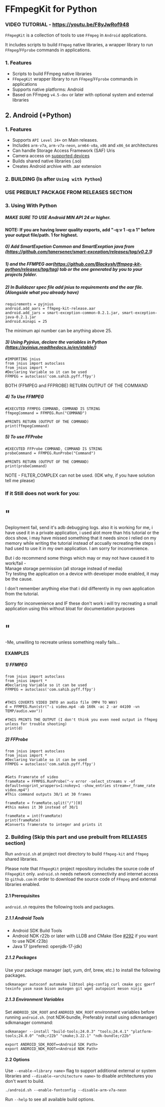 

# FFmpegKit for Python
### VIDEO TUTORIAL - https://youtu.be/F8yJwRof948      
`FFmpegKit` is a collection of tools to use `FFmpeg` in `Android` applications.

It includes scripts to build `FFmpeg` native libraries, a wrapper library to run `FFmpeg`/`FFprobe` commands in
applications.




### 1. Features
- Scripts to build FFmpeg native libraries
- `FFmpegKit` wrapper library to run `FFmpeg`/`FFprobe` commands in applications
- Supports native platforms: Android
- Based on FFmpeg `v4.5-dev` or later with optional system and external libraries


## 2. Android (+Python)

### 1. Features
- Supports `API Level 24+` on Main releases.
- Includes `arm-v7a`, `arm-v7a-neon`, `arm64-v8a`, `x86` and `x86_64` architectures
- Can handle Storage Access Framework (SAF) Uris
- Camera access on [supported devices](https://developer.android.com/ndk/guides/stable_apis#camera)
- Builds shared native libraries (.so)
- Creates Android archive with .aar extension

### 2. BUILDING (Is after `Using with Python`)                                                         
### USE PREBUILT PACKAGE FROM RELEASES SECTION      

### 3. Using With Python
      
      
      
##### MAKE SURE TO USE Android MIN API 24 or higher. 
    
        
#### NOTE: If you are having lower quality exports, add "-q:v 1 -q:a 1" before your output file/path. 1 for highest.  
##### 0)   Add SmartExpetion Common and SmartExeption java from (https://github.com/tanersener/smart-exception/releases/tag/v0.2.1) 
##### 1)   and the FFMPEG aar(https://github.com/Blackysh/ffmpeg-kit-python/releases/tag/tag) tab or the one generated by you to your projects folder.    
##### 2)   In Buildozer spec file add jnius to requirements and the aar file. (Alongside what you already have)
```
requirements = pyjnius
android.add_aars = ffmpeg-kit-release.aar
android.add_jars = smart-exception-common-0.2.1.jar, smart-exception-java-0.2.1.jar
android.minapi = 25
```      
The minimum api number can be anything above 25.    

##### 3)   Using Pyjnius, declare the variables in Python (https://pyjnius.readthedocs.io/en/stable/)
```
#IMPORTING jnius
from jnius import autoclass
from jnius import * 
#Declaring Variable so it can be used
FFMPEG = autoclass('com.sahib.pyff.ffpy')
```

BOTH (FFMPEG and FFPROBE) RETURN OUTPUT OF THE COMMAND         
##### 4) To Use FFMPEG 
```
#EXECUTED FFMPEG COMMAND, COMMAND IS STRING
ffmpegCommand = FFMPEG.Run("COMMAND")

#PRINTS RETURN (OUTPUT OF THE COMMAND)
print(ffmpegCommand)
```

##### 5) To use FFProbe
```
#EXECUTED FFProbe COMMAND, COMMAND IS STRING
probeCommand = FFMPEG.RunProbe("Command")

#PRINTS RETURN (OUTPUT OF THE COMMAND)
print(probeCommand)

```
NOTE - FILTER_COMPLEX can not be used. (IDK why, if you have solution tell me please)      

### If it Still does not work for you:    
# " 
Deployment fail, send it's adb debugging logs. also it is working for me, i have used it in a private application, i used alot more than htis tutorial or the docs show, i may have missed something that it needs since i relied on my memory while writing the tutorial instead of accually recreating the steps i had used to use it in my own application. I am sorry for inconvenience.     

But i do recommend some things which may or may not have caused it to work/fail -    
Manage storage permission (all storage instead of media)    
Try testing the application on a device with developer mode enabled, it may be the cause.    

I don't remember anything else that i did differently in my  own application from the tutorial.      

Sorry for inconvenience and IF these don't work i will try recreating a small application using this without bloat for documentation purposes
# "     
-Me, unwilling to recreate unless something really fails...       


#### EXAMPLES      
##### 1) FFMPEG     
```
from jnius import autoclass
from jnius import * 
#Declaring Variable so it can be used
FFMPEG = autoclass('com.sahib.pyff.ffpy')


#THIS COVERTS VIDEO INTO an audio file (MP4 TO WAV)
d = FFMPEG.Run(str("-i video.mp4 -ab 160k -ac 2 -ar 44100 -vn TEMP/audio.wav"))

#THIS PRINTS THE OUTPUT (I don't think you even need output in ffmpeg unless for trouble shooting)
print(d) 

```


##### 2) FFProbe
```
from jnius import autoclass
from jnius import * 
#Declaring Variable so it can be used
FFMPEG = autoclass('com.sahib.pyff.ffpy')


#Gets Framerate of video
frameRate = FFMPEG.RunProbe("-v error -select_streams v -of default=noprint_wrappers=1:nokey=1 -show_entries stream=r_frame_rate video.mp4")
#This command outputs 30/1 at 30 frames

frameRate = frameRate.split("/")[0]
#this makes it 30 instead of 30/1

frameRate = int(frameRate)
print(frameRate)
#Converts framerate to integer and prints it

```    





### 2. Building (Skip this part and use prebuilt from RELEASES section)

Run `android.sh` at project root directory to build `ffmpeg-kit` and `ffmpeg` shared libraries. 

Please note that `FFmpegKit` project repository includes the source code of `FFmpegKit` only. `android.sh` needs 
network connectivity and internet access to `github.com` in order to download the source code of `FFmpeg` and 
external libraries enabled.

#### 2.1 Prerequisites

`android.sh` requires the following tools and packages.

##### 2.1.1 Android Tools
   - Android SDK Build Tools
   - Android NDK r22b or later with LLDB and CMake (See [#292](https://github.com/arthenica/ffmpeg-kit/issues/292) if you want to use NDK r23b)
   - Java 17 (prefered: openjdk-17-jdk)

##### 2.1.2 Packages

Use your package manager (apt, yum, dnf, brew, etc.) to install the following packages.

```
sdkmanager autoconf automake libtool pkg-config curl cmake gcc gperf texinfo yasm nasm bison autogen git wget autopoint meson ninja
```

##### 2.1.3 Environment Variables 



Set `ANDROID_SDK_ROOT` and `ANDROID_NDK_ROOT` environment variables before running `android.sh`. (not NDK-bundle, Preferably install using sdkmanager)      
sdkmanager command:
```
sdkmanager --install "build-tools;24.0.3" "tools;24.4.1" "platform-tools;24.0.0" "ndk;r22b" "cmake;3.22.1" "ndk-bundle;r22b"
```

```
export ANDROID_SDK_ROOT=<Android SDK Path>
export ANDROID_NDK_ROOT=<Android NDK Path>
```

#### 2.2 Options

Use `--enable-<library name>` flag to support additional external or system libraries and
`--disable-<architecture name>` to disable architectures you don't want to build.

```
./android.sh --enable-fontconfig --disable-arm-v7a-neon
```

Run `--help` to see all available build options.


